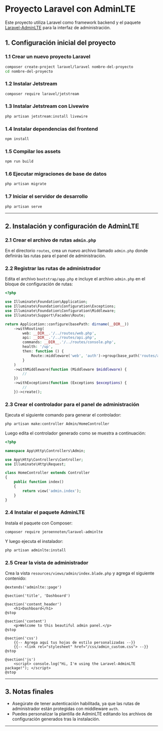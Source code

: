 
# Proyecto Laravel con AdminLTE

Este proyecto utiliza Laravel como framework backend y el paquete [Laravel-AdminLTE](https://github.com/jeroennoten/Laravel-AdminLTE) para la interfaz de administración.

## 1. Configuración inicial del proyecto

### 1.1 Crear un nuevo proyecto Laravel

```bash
composer create-project laravel/laravel nombre-del-proyecto
cd nombre-del-proyecto
```

### 1.2 Instalar Jetstream

```bash
composer require laravel/jetstream
```

### 1.3 Instalar Jetstream con Livewire

```bash
php artisan jetstream:install livewire
```

### 1.4 Instalar dependencias del frontend

```bash
npm install
```

### 1.5 Compilar los assets

```bash
npm run build
```

### 1.6 Ejecutar migraciones de base de datos

```bash
php artisan migrate
```

### 1.7 Iniciar el servidor de desarrollo

```bash
php artisan serve
```

---

## 2. Instalación y configuración de AdminLTE

### 2.1 Crear el archivo de rutas `admin.php`

En el directorio `routes`, crea un nuevo archivo llamado `admin.php` donde definirás las rutas para el panel de administración.

### 2.2 Registrar las rutas de administrador

Edita el archivo `bootstrap/app.php` e incluye el archivo `admin.php` en el bloque de configuración de rutas:

```php
<?php

use Illuminate\Foundation\Application;
use Illuminate\Foundation\Configuration\Exceptions;
use Illuminate\Foundation\Configuration\Middleware;
use Illuminate\Support\Facades\Route;

return Application::configure(basePath: dirname(__DIR__))
    ->withRouting(
        web: __DIR__.'/../routes/web.php',
        api: __DIR__.'/../routes/api.php',
        commands: __DIR__.'/../routes/console.php',
        health: '/up',
        then: function () {
            Route::middleware('web', 'auth')->group(base_path('routes/admin.php'));
        }
    )
    ->withMiddleware(function (Middleware $middleware) {
        //
    })
    ->withExceptions(function (Exceptions $exceptions) {
        //
    })->create();
```

### 2.3 Crear el controlador para el panel de administración

Ejecuta el siguiente comando para generar el controlador:

```bash
php artisan make:controller Admin/HomeController
```

Luego edita el controlador generado como se muestra a continuación:

```php
<?php

namespace App\Http\Controllers\Admin;

use App\Http\Controllers\Controller;
use Illuminate\Http\Request;

class HomeController extends Controller
{
    public function index()
    {
        return view('admin.index');
    }
}
```

### 2.4 Instalar el paquete AdminLTE

Instala el paquete con Composer:

```bash
composer require jeroennoten/laravel-adminlte
```

Y luego ejecuta el instalador:

```bash
php artisan adminlte:install
```

### 2.5 Crear la vista de administrador

Crea la vista `resources/views/admin/index.blade.php` y agrega el siguiente contenido:

```blade
@extends('adminlte::page')

@section('title', 'Dashboard')

@section('content_header')
    <h1>Dashboard</h1>
@stop

@section('content')
    <p>Welcome to this beautiful admin panel.</p>
@stop

@section('css')
    {{-- Agrega aquí tus hojas de estilo personalizadas --}}
    {{-- <link rel="stylesheet" href="/css/admin_custom.css"> --}}
@stop

@section('js')
    <script> console.log("Hi, I'm using the Laravel-AdminLTE package!"); </script>
@stop
```

---

## 3. Notas finales

- Asegúrate de tener autenticación habilitada, ya que las rutas de administrador están protegidas con middleware `auth`.
- Puedes personalizar la plantilla de AdminLTE editando los archivos de configuración generados tras la instalación.

---

